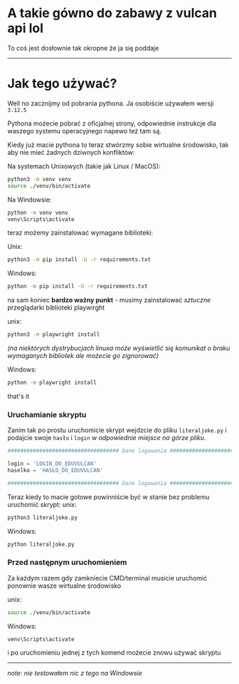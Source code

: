 # A takie gówno do zabawy z vulcan api lol
To coś jest dosłownie tak okropne że ja się poddaje

---
# Jak tego używać?
Well no zacznijmy od pobrania pythona. Ja osobiście używałem wersji `3.12.5`

Pythona możecie pobrać z oficjalnej strony, odpowiednie instrukcje dla waszego systemu operacyjnego napewo też tam są.

Kiedy już macie pythona to teraz stwórzmy sobie wirtualne środowisko, tak aby nie mieć żadnych dziwnych konfliktów:

Na systemach Unixowych (takie jak Linux / MacOS):
```bash
python3 -m venv venv
source ./venv/bin/activate
```
Na Windowsie:
```cmd
python -m venv venv
venv\Scripts\activate
```
teraz możemy zainstalować wymagane biblioteki:

Unix:
```bash
python3 -m pip install -U -r requirements.txt
```
Windows:
```cmd
python -m pip install -U -r requirements.txt
```

na sam koniec **bardzo ważny punkt** - musimy zainstalować *sztuczne* przeglądarki biblioteki playwirght

unix:
```bash
python3 -m playwright install
```
*(na niektórych dystrybucjach linuxa może wyświetlić się komunikat o braku wymaganych bibliotek ale możecie go zignorować)*

Windows:
```cmd
python -m playwright install
```

that's it

### Uruchamianie skryptu

Zanim tak po prostu uruchomicie skrypt wejdzcie do pliku `literaljoke.py` i podajcie swoje `hasło` i `login` w *odpowiednie miejsce na górze pliku*.

```python
################################### Dane logowania #######################################

login = 'LOGIN_DO_EDUVULCAN'
haselko = 'HASŁO_DO_EDUVULCAN'

################################### Dane logowania #######################################
```

Teraz kiedy to macie gotowe powinniście być w stanie bez problemu uruchomić skrypt:
unix:
```bash
python3 literaljoke.py
```
Windows:
```cmd
python literaljoke.py
```

### Przed następnym uruchomieniem
Za każdym razem gdy zamkniecie CMD/terminal musicie uruchomić ponownie wasze wirtualne środowisko

unix:
```bash
source ./venv/bin/activate
```
Windows:
```
venv\Scripts\activate
```

i po uruchomieniu jednej z tych komend możecie znowu używać skryptu

---

*note: nie testowałem nic z tego na Windowsie*